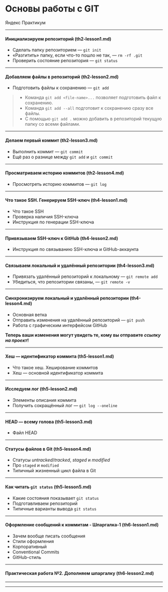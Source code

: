 # Основы работы с GIT  

Яндекс Практикум  

---

#### Инициализируем репозиторий (th2-lesson1.md)  

- Сделать папку репозиторием — `git init`  
- «Разгитить» папку, если что-то пошло не так, — `rm -rf .git`  
- Проверить состояние репозитория — `git status`  

---

#### Добавляем файлы в репозиторий (th2-lesson2.md)  

- Подготовить файлы к сохранению — `git add`

> - Команда `git add <file-name>...` позволяет подготовить файл к сохранению.  
> - Команда `git add --all` подготовит к сохранению сразу все файлы.  
> - С помощью `git add .` можно добавить в репозиторий текущую папку со всеми файлами.  

---

#### Делаем первый коммит (th2-lesson3.md)  

- Выполнить коммит — `git commit`  
- Ещё раз о разнице между `git add` и `git commit`  

---

#### Просматриваем историю коммитов (th2-lesson4.md)  

- Просмотреть историю коммитов — `git log`  

---

#### Что такое SSH. Генерируем SSH-ключ (th4-lesson1.md)  

- Что такое SSH  
- Проверка наличия SSH-ключа  
- Инструкция по генерации SSH-ключа   

---

#### Привязываем SSH-ключ к GitHub (th4-lesson2.md)  

- Инструкция по связыванию SSH-ключа и GitHub-аккаунта  

---

#### Связываем локальный и удалённый репозитории (th4-lesson3.md)  

- Привязать удалённый репозиторий к локальному — `git remote add`  
- Убедиться, что репозитории связаны, — `git remote -v`  

---

#### Синхронизируем локальный и удалённый репозитории (th4-lesson4.md)  

- Основная ветка  
- Отправить изменения на удалённый репозиторий — `git push`  
- Работа с графическим интерфейсом GitHub  

__Теперь ваши изменения могут увидеть те, кому вы отправите *ссылку на проект*!__  

---

#### Хеш — идентификатор коммита (th5-lesson1.md)  

- Что такое хеш. Хеширование коммитов  
- Хеш — основной идентификатор коммита  

---

#### Исследуем лог (th5-lesson2.md)  

- Элементы описания коммита  
- Получить сокращённый лог — `git log --oneline`  

---

#### HEAD — всему голова (th5-lesson3.md)  

- Файл HEAD  

---

#### Статусы файлов в Git (th5-lesson4.md)  

- Статусы *untracked*/*tracked*, *staged* и *modified*  
- Про `staged` и `modified`  
- Типичный жизненный цикл файла в Git  

---

#### Как читать `git status` (th5-lesson5.md)  

- Какие состояния показывает `git status`  
- Подготавливаем репозиторий  
- Типичные варианты вывода `git status`  

---

#### Оформление сообщений к коммитам - Шпаргалка-1 (th6-lesson1.md)  

- Зачем вообще писать сообщения  
- Стили оформления  
- Корпоративный  
- Conventional Commits  
- GitHub-стиль  

---

#### Практическая работа №2. Дополняем шпаргалку (th6-lesson2.md)  



---
---
